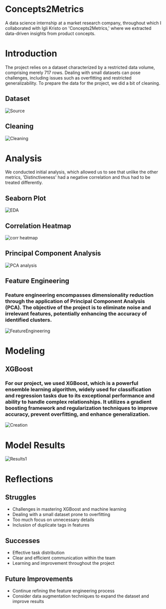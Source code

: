 # Concepts2Metrics
A data science internship at a market research company, throughout which I collaborated with Igli Kristo on 'Concepts2Metrics,' where we extracted data-driven insights from product concepts.
# Introduction
The project relies on a dataset characterized by a restricted data volume, comprising merely 717 rows. Dealing with small datasets can pose challenges, including issues such as overfitting and restricted generalizability. To prepare the data for the project, we did a bit of cleaning.
## Dataset
![Source](https://github.com/kjucaitis/concepttagging/assets/142523963/9282066d-0a17-4705-a363-45dfe11df68e)
## Cleaning
![Cleaning](https://github.com/kjucaitis/concepttagging/assets/142523963/c6aaada1-27ab-4499-8ab0-a9cdf4ddd201)
# Analysis
We conducted initial analysis, which allowed us to see that unlike the other metrics, 'Distinctiveness' had a negative correlation and thus had to be treated differently.
## Seaborn Plot
![EDA](https://github.com/kjucaitis/concepttagging/assets/142523963/aa736d24-a7e3-4279-b916-4e313b8fb085)
## Correlation Heatmap
![corr heatmap](https://github.com/kjucaitis/concepttagging/assets/142523963/012069f3-0aec-468a-a710-07b6a41c5ca8)
## Principal Component Analysis
![PCA analysis](https://github.com/kjucaitis/concepttagging/assets/142523963/c6299ce3-7a5c-4f9c-803a-617bee83d791)
## Feature Engineering
### Feature engineering encompasses dimensionality reduction through the application of Principal Component Analysis (PCA). The objective of the project is to eliminate noise and irrelevant features, potentially enhancing the accuracy of identified clusters.
![FeatureEngineering](https://github.com/kjucaitis/concepttagging/assets/142523963/aa978519-f6ae-4d0c-b0d1-71046fcd43b0)
# Modeling
## XGBoost
### For our project, we used XGBoost, which is a powerful ensemble learning algorithm, widely used for classification and regression tasks due to its exceptional performance and ability to handle complex relationships. It utilizes a gradient boosting framework and regularization techniques to improve accuracy, prevent overfitting, and enhance generalization.
![Creation](https://github.com/kjucaitis/concepttagging/assets/142523963/a2c58bc8-cfc1-4a5c-8f17-e553cba20a0f)
# Model Results
![Results1](https://github.com/kjucaitis/concepttagging/assets/142523963/eb2f8bcb-52f1-41a6-ac65-6ab42466ab6d)
# Reflections 
## Struggles
* Challenges in mastering XGBoost and machine learning
* Dealing with a small dataset prone to overfitting
* Too much focus on unnecessary details
* Inclusion of duplicate tags in features
## Successes
* Effective task distribution
* Clear and efficient communication within the team
* Learning and improvement throughout the project
## Future Improvements
* Continue refining the feature engineering process
* Consider data augmentation techniques to expand the dataset and improve results
